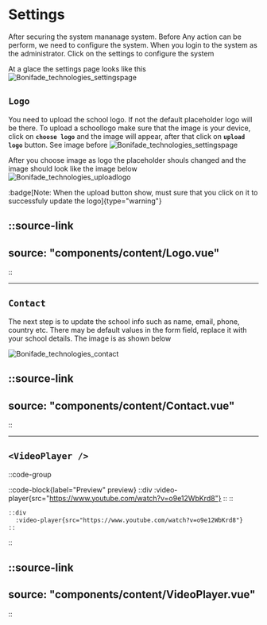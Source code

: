 # Settings

After securing the system mananage system. Before Any action can be perform, we need to configure the system. When you login to the system as the administrator. Click on the settings to configure the system

At a glace the settings page looks like this
![Bonifade_technologies_settingspage](/images/Bonifade_technologies_settingspage.png)

## `Logo`

You need to upload the school logo. If not the default placeholder logo will be there. To upload a schoollogo make sure that the image is your device, click on **`choose logo`** and the image will appear, after that click on **`upload logo`** button. See image before
![Bonifade_technologies_settingspage](/images/Bonifade_technologies_choose_logo.png)

After you choose image as logo the placeholder shouls changed and the image should look like the image below
![Bonifade_technologies_uploadlogo](/images/Bonifade_technologies_uploadlogo.png)

:badge[Note: When the upload button show, must sure that you click on it to successfuly update the logo]{type="warning"}


::source-link
---
source: "components/content/Logo.vue"
---
::

---

## `Contact`
The next step is to update the school info such as name, email, phone, country etc. There may be default values in the form field, replace it with your school details. The image is as shown below

![Bonifade_technologies_contact](/images/Bonifade_technologies_contact.png)

<!-- 
::props{of="Contact"}
::
-->
::source-link
---
source: "components/content/Contact.vue"
---
::

---

## `<VideoPlayer />`

::code-group

  ::code-block{label="Preview" preview}
    ::div
      :video-player{src="https://www.youtube.com/watch?v=o9e12WbKrd8"}
    ::
  ::

  ```md [Code]
  ::div
    :video-player{src="https://www.youtube.com/watch?v=o9e12WbKrd8"}
  ::
  ```

::

<!-- 
::props{of="VideoPlayer"}
::
-->

::source-link
---
source: "components/content/VideoPlayer.vue"
---
::
